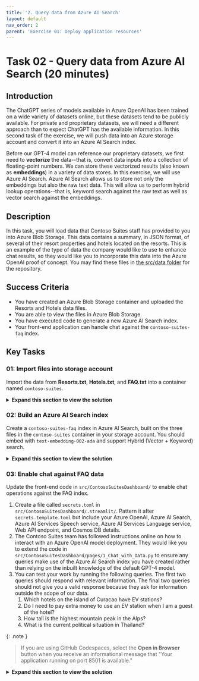 ```yaml
---
title: '2. Query data from Azure AI Search'
layout: default
nav_order: 2
parent: 'Exercise 01: Deploy application resources'
---
```


# Task 02 - Query data from Azure AI Search (20 minutes)

## Introduction

The ChatGPT series of models available in Azure OpenAI has been trained on a wide variety of datasets online, but these datasets tend to be publicly available. For private and proprietary datasets, we will need a different approach than to expect ChatGPT has the available information. In this second task of the exercise, we will push data into an Azure storage account and convert it into an Azure AI Search index.

Before our GPT-4 model can reference our proprietary datasets, we first need to **vectorize** the data--that is, convert data inputs into a collection of floating-point numbers. We can store these vectorized results (also known as **embeddings**) in a variety of data stores. In this exercise, we will use Azure AI Search. Azure AI Search allows us to store not only the embeddings but also the raw text data. This will allow us to perform hybrid lookup operations--that is, keyword search against the raw text as well as vector search against the embeddings.

## Description

In this task, you will load data that Contoso Suites staff has provided to you into Azure Blob Storage. This data contains a summary, in JSON format, of several of their resort properties and hotels located on the resorts. This is an example of the type of data the company would like to use to enhance chat results, so they would like you to incorporate this data into the Azure OpenAI proof of concept. You may find these files in [the src/data folder](https://github.com/microsoft/TechExcel-Integrating-Azure-PaaS-and-AI-Services-for-AI-Design-Wins/tree/main/src/data) for the repository.

## Success Criteria

- You have created an Azure Blob Storage container and uploaded the Resorts and Hotels data files.
- You are able to view the files in Azure Blob Storage.
- You have executed code to generate a new Azure AI Search index.
- Your front-end application can handle chat against the `contoso-suites-faq` index.

## Key Tasks

### 01: Import files into storage account

Import the data from **Resorts.txt**, **Hotels.txt**, and **FAQ.txt** into a container named `contoso-suites`.

<details markdown="block">
<summary><strong>Expand this section to view the solution</strong></summary>

Make sure you use the storage account you created in exercise 1, as the storage account must be in the same region as Azure AI Search.

One approach to this is as follows:

1. Navigate to the storage account in [the Azure portal](https://portal.azure.com).
2. Select the **Containers** option from the **Data storage** menu.
3. Create a new container using the **+ Container** option. Name the container `contoso-suites`.
4. Inside the "contoso-suites" container, select the **Upload** option and choose each text file.
5. The files do not need to be in separate folders in the blob storage container.

Alternatively, you may right-click on each file in Visual Studio Code and select **Upload to Azure Storage...** This is functionality that the Azure Storage extension in Visual Studio Code offers. From there, choose the appropriate storage account and the `contoso-suites` container. If you have not already created the `contoso-suites` container, you will need to do so before uploading the first file. Ensure that the files do get uploaded into the storage account before continuing.

</details>

### 02: Build an Azure AI Search index

Create a `contoso-suites-faq` index in Azure AI Search, built on the three files in the `contoso-suites` container in your storage account. You should embed with `text-embedding-002-ada` and support Hybrid (Vector + Keyword) search.

<details markdown="block">
<summary><strong>Expand this section to view the solution</strong></summary>

1. In [the Azure portal](https://portal.azure.com), navigate to the resource group you have created and select the **Search service** in the resource group.
2. Navigate to the **Overview** menu option in the Search service. Then, select the **Import and vectorize data** menu option.

    ![Select the Import and vectorize data menu option.](../../media/Solution/0102_ImportVectorizeData.png)

3. Select **Azure Blob Storage** as the data connection type.
4. In the **Configure your Azure Blob Storage** form, select your subscription, the storage account for this training, and the `contoso-suites` blob container. Select the checkbox to authenticate using managed identity. Choose User-assigned from the drop-down and select the User-assigned managed identity that was created in your resource group.
Then select **Next**.

    ![Configure your Azure Blob Storage account.](../../media/Solution/0102_ConfigureBlobStorage.png)

5. In the **Vectorize your text** form, ensure that the kind of service is **Azure OpenAI** and choose the Azure OpenAI service associated with your resource group. After that, pick **text-embedding-ada-002** as the model deployment. Select authentication type **User assigned identity** and choose your user-assigned managed identity. Check the box acknowledging that connecting to an Azure OpenAI service will incur additional costs and then select **Next** to continue.

    ![Select your Azure OpenAI service and the text-embedding-ada-002 model deployment.](../../media/Solution/0102_VectorizeText.png)

6. On the **Vectorize and enrich your images** page, select **Next** without checking any boxes.
7. On the **Advanced settings** page, select **Next** without changing any settings.
8. On the **Review and create** page, enter `contoso-suites-faq` as your object names prefix and then select **Create**.

    ![Add contoso-suites-faq as the object name prefix and create the index.](../../media/Solution/0102_ReviewAndCreate.png)

9.  You can navigate to the **Indexers** page in **Search management**. Within a minute or two, you should see a **Success** status and three documents succeeded.

    ![The Indexers menu option shows that index preparation was successful.](../../media/Solution/0102_Indexers.png)

10. Then, navigate to the **Indexes** menu option. It may take several minutes for the index to populate, but you should eventually see results.

    ![The Indexes menu option shows a set of documents.](../../media/Solution/0102_Indexes.png)

</details>

### 03: Enable chat against FAQ data

Update the front-end code in `src/ContosoSuitesDashboard/` to enable chat operations against the FAQ index.

1. Create a file called `secrets.toml` in `src/ContosoSuitesDashboard/.streamlit/`. Pattern it after `secrets.template.toml` but include your Azure OpenAI, Azure AI Search, Azure AI Services Speech service, Azure AI Services Language service, Web API endpoint, and Cosmos DB details.
2. The Contoso Suites team has followed instructions online on how to interact with an Azure OpenAI model deployment. They would like you to extend the code in `src/ContosoSuitesDashboard/pages/1_Chat_with_Data.py` to ensure any queries make use of the Azure AI Search index you have created rather than relying on the inbuilt knowledge of the default GPT-4 model.
3. You can test your work by running the following queries. The first two queries should respond with relevant information. The final two queries should not give you a valid response because they ask for information outside the scope of our data.
   1. Which hotels on the island of Curacao have EV stations?
   2. Do I need to pay extra money to use an EV station when I am a guest of the hotel?
   3. How tall is the highest mountain peak in the Alps?
   4. What is the current political situation in Thailand?

{: .note }
> If you are using GitHub Codespaces, select the **Open in Browser** button when you receive an informational message that "Your application running on port 8501 is available."

<details markdown="block">
<summary><strong>Expand this section to view the solution</strong></summary>

1. Create a file called `secrets.toml` in `src/ContosoSuitesDashboard/.streamlit/`. Copy the contents of `secrets.template.toml` as a starting point. Then, fill in the details from the Azure services you deployed.
   1. For Azure OpenAI secrets:
      1. In the [Azure portal](https://portal.azure.com), find the resource group you created.
      2. Navigate to the Azure OpenAI service in your resource group.
      3. In the **Resource Management** menu, select the **Keys and Endpoint** entry. Copy the value of **KEY 1** and save it as `key` in the `[aoai]` section of your secrets file. Copy the value of **Endpoint** and save it as `endpoint`.
   2. For Azure AI Search service secrets:
      1. Return to the resource group and then select your Azure AI Search service.
      2. Copy the value of **Url** from the **Essentials** panel and save it as `endpoint` in the `[search]` section of your secrets file.

          ![Select the Azure AI Search service URL and save it to the Secrets file.](../../media/Solution/0102_SearchEndpoint.png)

      3. In the **Settings** menu, select the **Keys** entry. Copy the value of **Primary admin key** and save it as `key` in the `[search]` section of your secrets file.
   3. For Azure AI Speech service secrets:
      1. Return to the resource group and select your Speech service.
      2. In the **Resource Management** menu, select the **Keys and Endpoint** entry. Copy the value of **KEY 1** and save it as `key` in the `[speech]` section of your secrets file. Copy the value of **Location/Region** and save it as `region`.
   4. For Azure AI Language service secrets:
      1. Return to the resource group and select your Language service.
      2. In the **Resource Management** menu, select the **Keys and Endpoint** entry. Copy the value of **KEY 1** and save it as `key` in the `[language]` section of your secrets file. Copy the value of **Endpoint** and save it as `endpoint`.
   5. For API secrets:
      1. For now, set the value of **endpoint** to `http://localhost:5292`. In Exercise 2, when you run the Web API code locally, you will see the URL it uses for hosting. If the hosting port differs from 5292, change your secret to match that hosting port.
      2. Return to the resource group and select the App Service named `{your_unique_id}-api`.
      3. Copy the value of **Default domain** and save it for later (and include `https://` if it is not there when you copy the value). You will need to change the value of `[api][endpoint]` to this URL when you deploy the Streamlit application to Azure App Services, so you will need this URL in the next task.
   6. For Cosmos DB secrets:
      1. Return to the resource group and select the Azure Cosmos DB account.
      2. In the **Settings** menu, navigate to the **Keys** option. Copy the value of **URI** and save it as `endpoint` in the `[cosmos]` section of your secrets file.

2. Open the file `src/ContosoSuitesDashboard/pages/1_Chat_with_Data.py`. The code will run as-is, but will not have knowledge of your search index. To support chat with data, make the following changes to the Python script.
   1. Add the search secrets to the `create_chat_completion()` function, below the Azure OpenAI secrets and above the call to create a client.

        ```python
        search_endpoint = st.secrets["search"]["endpoint"]
            search_key = st.secrets["search"]["key"]
            search_index_name = st.secrets["search"]["index_name"]
        ```

        {: .important }
        > Python is a whitespace-significant language, so you will need to ensure that any code you add is appropriately indented. If you are not familiar with whitespace rules in Python, the **Python** extension for Visual Studio Code will help track whitespace-related errors.

   2. You may also wish to update the docstring for `create_chat_completion()` to reference this new assumption.
   3. Change the `create_chat_completion()` function's `return` statement's chat completion request to one that includes an Azure AI Search data source.

        ```python
        return client.chat.completions.create(
                model=aoai_deployment_name,
                messages=[
                    {"role": m["role"], "content": m["content"]}
                    for m in messages
                ],
                stream=True,
                extra_body={
                    "data_sources": [
                        {
                            "type": "azure_search",
                            "parameters": {
                                "endpoint": search_endpoint,
                                "index_name": search_index_name,
                                "authentication": {
                                    "type": "api_key",
                                    "key": search_key
                                }
                            }
                        }
                    ]
                }
            )
        ```

3. In order to test your code, navigate to the `src/ContosoSuitesDashboard/` folder in your terminal. Then, run the following command to begin the Streamlit dashboard.

    ```python
    python -m streamlit run Index.py
    ```

{: .note }
> If you are using GitHub Codespaces, select the **Open in Browser** button when you receive an informational message that "Your application running on port 8501 is available."

Navigate to the **Chat with Data** page and then ask each of the following questions in turn. In addition, your answers should be fairly similar to the summarized answers below.

1. Which hotels on the island of Curacao have EV stations?
   1. Answer: Seaside Luxury Resort in Curacao Willemstad and The Executive Suites in Curacao Westpunt
2. Do I need to pay extra money to use an EV station when I am a guest of the hotel?
   1. Answer: Usage fee will vary by location
3. How tall is the highest mountain peak in the Alps?
   1. Answer: The requested information is not available in the retrieved data. Please try another query or topic.
4. What is the current political situation in Thailand?
   1. Answer: The requested information is not available in the retrieved data. Please try another query or topic.

</details>
